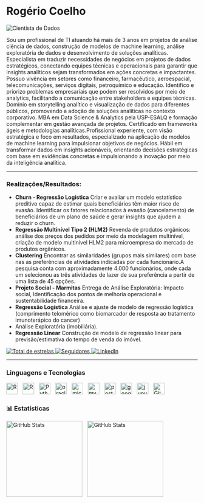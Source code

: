 # Rogério Coelho

![Cientista de Dados](https://img.shields.io/badge/-Cientista%20de%20Dados-FFD700?style=flat&logoColor=black)

Sou um profissional de TI atuando há mais de 3 anos em projetos de análise ciência de dados, construção de modelos de machine learning, análise exploratória de dados e desenvolvimento de soluções analíticas. Especialista em traduzir necessidades de negócios em projetos de dados estratégicos, conectando equipes técnicas e operacionais para garantir que insights analíticos sejam transformados em ações concretas e impactantes.
Possuo vivência em setores como financeiro, farmacêutico, aeroespacial, telecomunicações, serviços digitais, petroquímico e educação.
Identifico e priorizo problemas empresariais que podem ser resolvidos por meio de analytics, facilitando a comunicação entre stakeholders e equipes técnicas. Domínio em storytelling analítico e visualização de dados para diferentes públicos, promovendo a adoção de soluções analíticas no contexto corporativo. MBA em Data Science & Analytics pela USP-ESALQ e formação complementar em gestão avançada de projetos. Certificado em frameworks ágeis e metodologias analíticas.Profissional experiente, com visão estratégica e foco em resultados, especializado na aplicação de modelos de machine learning para impulsionar objetivos de negócios. Hábil em transformar dados em insights acionáveis, orientando decisões estratégicas com base em evidências concretas e impulsionando a inovação por meio da inteligência analítica. 

---

### Realizações/Resultados:
- <strong>Churn - Regressão Logística</strong> Criar e avaliar um modelo estatístico preditivo capaz de estimar quais beneficiários têm maior risco de evasão. Identificar os fatores relacionados à evasão (cancelamento) de beneficiários de um plano de saúde e gerar insights que ajudem a reduzir o churn.
- <strong>Regressão Multinível Tipo 2 (HLM2)</strong> Revenda de produtos orgânicos: análise dos preços dos pedidos por meio da modelagem multinível, criação de modelo multinível HLM2 para microempresa do mercado de produtos orgânicos.
- <strong>Clustering</strong> Encontrar as similaridades (grupos mais similares) com base nas as preferências de atividades indicadas por cada funcionário.A pesquisa conta com aproximadamente 4.000 funcionários, onde cada um selecionou as três atividades de lazer de sua preferência a partir de uma lista de 45 opções.
- <strong>Projeto Social - Marmitas</strong> Entrega de Análise Exploratória: Impacto social, Identificação dos pontos de melhoria operacional e sustentabilidade financeira.
- <strong>Regressão Logística</strong> Análise e ajuste de modelo de regressão logística (comprimento telomérico como biomarcador de resposta ao tratamento imunoterápico do cancer)
- Análise Exploratória (imobiliária). 
- <strong>Regressão Linear</strong> Construção de modelo de regressão linear para previsão/estimativa do tempo de venda do imóvel.


<p align="left">
    <a href="https://github.com/rogeriorrcoelho?tab=repositories&sort=stargazers">
        <img 
            alt="Total de estrelas" 
            title="Total de estrelas GitHub" 
            src="https://custom-icon-badges.demolab.com/github/stars/rogeriorrcoelho?color=55960c&style=for-the-badge&labelColor=488207&logo=star&label=estrelas"
        />
    </a>
    <a href="https://github.com/rogeriorrcoelho?tab=followers">
        <img 
            alt="Seguidores" 
            title="Me siga no GitHub" 
            src="https://custom-icon-badges.demolab.com/github/followers/rogeriorrcoelho?color=55960c&labelColor=488207&style=for-the-badge&logo=github&label=Seguidores&logoColor=white"
        />
    </a>
    <a href="https://linkedin.com/in/rogeriocoelho" target="_blank">
        <img 
            alt="LinkedIn" 
            title="Conecte-se comigo no LinkedIn" 
            src="https://custom-icon-badges.demolab.com/badge/LinkedIn-0A66C2?style=for-the-badge&logo=linkedin-white&logoColor=white"
        />
    </a>
    
</p>

---

### Linguagens e Tecnologias

<img 
    align="left" 
    alt="R" 
    title="R"
    width="30px" 
    style="padding-right: 10px;" 
    src="https://cdn.jsdelivr.net/gh/devicons/devicon@latest/icons/r/r-original.svg" 
/><img 
    align="left" 
    alt="R" 
    title="R"
    width="30px" 
    style="padding-right: 10px;" 
    src="https://cdn.jsdelivr.net/gh/devicons/devicon@latest/icons/rstudio/rstudio-original.svg" 
/>
<img 
    align="left" 
    alt="Python" 
    title="Python"
    width="30px" 
    style="padding-right: 10px;" 
    src="https://cdn.jsdelivr.net/gh/devicons/devicon@latest/icons/python/python-original.svg" 
/>
<img 
    align="left" 
    alt="oracle"
    title="oracle" 
    width="30px" 
    style="padding-right: 10px;" 
    src="https://cdn.jsdelivr.net/gh/devicons/devicon@latest/icons/oracle/oracle-original.svg" 
/>
<img 
    align="left" 
    alt="microsoftsqlserver" 
    title="microsoftsqlserver"
    width="30px" 
    style="padding-right: 10px;" 
    src="https://cdn.jsdelivr.net/gh/devicons/devicon@latest/icons/microsoftsqlserver/microsoftsqlserver-plain-wordmark.svg" 
/>
<img 
    align="left" 
    alt="mysql"
    title="mysql" 
    width="30px" 
    style="padding-right: 10px;" 
    src="https://cdn.jsdelivr.net/gh/devicons/devicon@latest/icons/mysql/mysql-original.svg" 
/>
<img 
    align="left" 
    alt="postgresql"
    title="postgresql" 
    width="30px" 
    style="padding-right: 10px;" 
    src="https://cdn.jsdelivr.net/gh/devicons/devicon@latest/icons/postgresql/postgresql-original.svg" 
/>
<img 
    align="left" 
    alt="googlecolab" 
    title="googlecolab"
    width="30px" 
    style="padding-right: 10px;" 
    src="https://cdn.jsdelivr.net/gh/devicons/devicon@latest/icons/googlecolab/googlecolab-original.svg" 
/>
<img 
    align="left" 
    alt="jupyter"
    title="jupyter" 
    width="30px" 
    style="padding-right: 10px;" 
    src="https://cdn.jsdelivr.net/gh/devicons/devicon@latest/icons/jupyter/jupyter-original-wordmark.svg" 
/>
<img 
    align="left" 
    alt="Git" 
    title="Git"
    width="30px" 
    style="padding-right: 10px;" 
    src="https://cdn.jsdelivr.net/gh/devicons/devicon@latest/icons/git/git-original.svg" 
/>

<br/>
<br/>

### 📊 Estatísticas

<p>
  <img 
    align="left" 
    alt="GitHub Stats" 
    height="200" 
    style="padding-right: 10px;" 
    src="https://github-readme-stats.vercel.app/api?username=rogeriorrcoelho&show_icons=true&include_all_commits=true&locale=pt-br" 
  />

<img 
      align="left" 
      alt="GitHub Stats" 
      height="200" 
      src="https://github-readme-stats.vercel.app/api/top-langs/?username=rogeriorrcoelho&layout=compact&custom_title=Tecnologias&langs_count=9" 
  />

</p>
